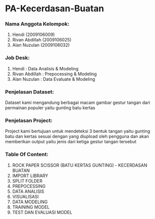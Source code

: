# PA-Kecerdasan-Buatan

### Nama Anggota Kelompok:
1. Hendi (2009106009)
2. Rivan Abdillah (2009106025)
3. Alan Nuzulan (2009106032)

### Job Desk:
1. Hendi : Data Analisis & Modeling
2. Rivan Abdillah : Prepocessing & Modeling
3. Alan Nuzulan : Data Evaluate & Modeling

### Penjelasan Dataset:
Dataset kami mengandung berbagai macam gambar gestur tangan dari permainan populer yaitu gunting batu kertas

### Penjelasan Project:
Project kami bertujuan untuk mendeteksi 3 bentuk tangan yaitu gunting batu dan kertas sesuai dengan yang diupload
oleh pengguna dan akan memberikan output yaitu jenis dari ketiga gestur tangan tersebut

### Table Of Content:
1. ROCK PAPER SCISSOR (BATU KERTAS GUNTING) - KECERDASAN BUATAN
2. IMPORT LIBRARY
3. SPLIT FOLDER
4. PREPOCESSING
5. DATA ANALISIS
6. VISUALISASI
7. DATA MODELING
8. TRAINING MODEL
9. TEST DAN EVALUASI MODEL
